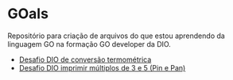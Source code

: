 # GOals
Repositório para criação de arquivos do que estou aprendendo da linguagem GO na formação GO developer da DIO.
* [Desafio DIO de conversão termométrica](https://github.com/RubensLMartins/GOals/blob/main/desafioTermometrica.go)
* [Desafio DIO imprimir múltiplos de 3 e 5 (Pin e Pan)](https://github.com/RubensLMartins/GOals/blob/main/desafioTermometrica.go)

